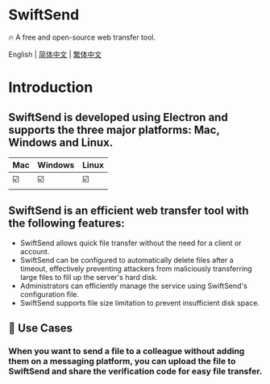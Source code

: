# SwiftSend

🔥 A free and open-source web transfer tool.

English | [简体中文](./README_CH.md) | [繁体中文](./README_CH_Hant.md)

# Introduction
## SwiftSend is developed using Electron and supports the three major platforms: Mac, Windows and Linux.

| Mac | Windows | Linux |
| --- | ------- | ----- |
| ☑️ |    ☑️ | ☑️ |

## SwiftSend is an efficient web transfer tool with the following features:
- SwiftSend allows quick file transfer without the need for a client or account.
- SwiftSend can be configured to automatically delete files after a timeout, effectively preventing attackers from maliciously transferring large files to fill up the server's hard disk.
- Administrators can efficiently manage the service using SwiftSend's configuration file.
- SwiftSend supports file size limitation to prevent insufficient disk space.

## 🔮 Use Cases
### When you want to send a file to a colleague without adding them on a messaging platform, you can upload the file to SwiftSend and share the verification code for easy file transfer.
